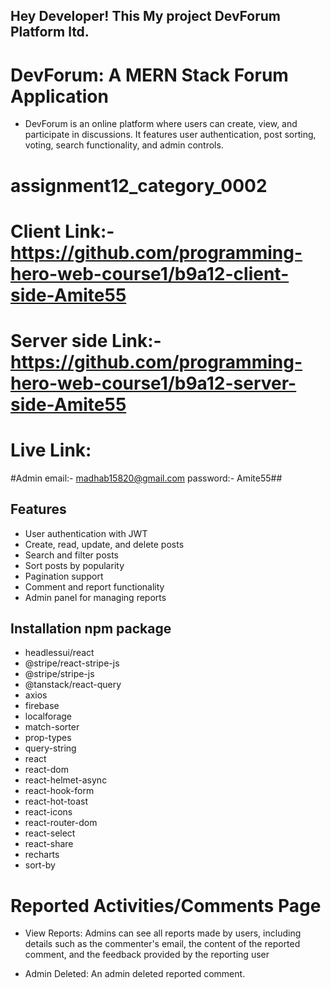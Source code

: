 ## Hey Developer! This My project DevForum Platform ltd.

# DevForum: A MERN Stack Forum Application

- DevForum is an online platform where users can create, view, and participate in discussions. It features user authentication, post sorting, voting, search functionality, and admin controls.


# assignment12_category_0002
# Client Link:- https://github.com/programming-hero-web-course1/b9a12-client-side-Amite55
# Server side Link:- https://github.com/programming-hero-web-course1/b9a12-server-side-Amite55

# Live Link:

#Admin 
email:- madhab15820@gmail.com
password:- Amite55##


## Features
- User authentication with JWT
- Create, read, update, and delete posts
- Search and filter posts
- Sort posts by popularity
- Pagination support
- Comment and report functionality
- Admin panel for managing reports


## Installation npm package 
- headlessui/react
- @stripe/react-stripe-js
- @stripe/stripe-js
- @tanstack/react-query
- axios
- firebase
- localforage
- match-sorter
- prop-types
- query-string
- react
- react-dom
- react-helmet-async
- react-hook-form
- react-hot-toast
- react-icons
- react-router-dom
- react-select
- react-share
- recharts
- sort-by


# Reported Activities/Comments Page

- View Reports: Admins can see all reports made by users, including details such as the commenter's email, the content of the reported comment, and the feedback provided by the reporting user

- Admin Deleted: An admin deleted reported comment.